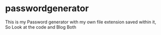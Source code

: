 # passwordgenerator
This is my Password generator with my own file extension saved within it,  So Look at the code and Blog Both

